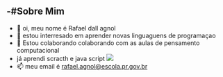 -#Sobre Mim
- 
-   👋 oi, meu nome é Rafael dall agnol
- 👀 estou interresado em aprender novas linguaguens de programaçao
- 💞️ Estou colaborando colaborando com as aulas de pensamento computacional
- já aprendi scracth e java script
![](https://img.shields.io/badge/Scratch-4D97FF?style=for-the-badge&logo=Scratch&logoColor=white)
- 📫 meu email é rafael.agnol@escola.pr.gov.br

<!---
rafael2029/rafael2029 is a ✨ special ✨ repository because its `README.md` (this file) appears on your GitHub profile.
You can click the Preview link to take a look at your changes.
--->
